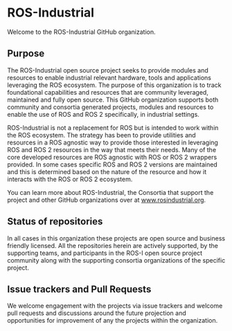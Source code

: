 # ROS-Industrial

Welcome to the ROS-Industrial GitHub organization.

## Purpose

The ROS-Industrial open source project seeks to provide modules and resources to enable industrial relevant hardware, tools and applications leveraging the ROS ecosystem. The purpose of this organization is to track foundational capabilities and resources that are community leveraged, maintained and fully open source. This GitHub organization supports both community and consortia generated projects, modules and resources to enable the use of ROS and ROS 2 specifically, in industrial settings.

ROS-Industrial is not a replacement for ROS but is intended to work within the ROS ecosystem. The strategy has been to provide utilities and resources in a ROS agnostic way to provide those interested in leveraging ROS and ROS 2 resources in the way that meets their needs. Many of the core developed resources are ROS agnostic with ROS or ROS 2 wrappers provided. In some cases specific ROS and ROS 2 versions are maintained and this is determined based on the nature of the resource and how it interacts with the ROS or ROS 2 ecosystem.

You can learn more about ROS-Industrial, the Consortia that support the project and other GitHub organizations over at www.rosindustrial.org.

## Status of repositories

In all cases in this organization these projects are open source and business friendly licensed. All the repositories herein are actively supported, by the supporting teams, and participants in the ROS-I open source project community along with the supporting consortia organizations of the specific project.

## Issue trackers and Pull Requests

We welcome engagement with the projects via issue trackers and welcome pull requests and discussions around the future projection and opportunities for improvement of any the projects within the organization.
